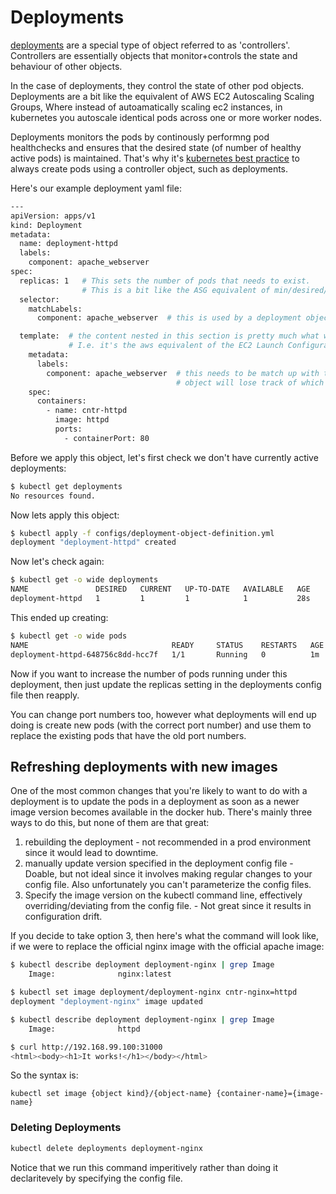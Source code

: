 # Deployments

[deployments](https://kubernetes.io/docs/concepts/workloads/controllers/deployment/) are a special type of object referred to as 'controllers'. Controllers are essentially objects that monitor+controls the state and behaviour of other objects. 

In the case of deployments, they control the state of other pod objects. Deployments are a bit like the equivalent of AWS EC2 Autoscaling Scaling Groups, Where instead of autoamatically scaling ec2 instances, in kubernetes you autoscale identical pods across one or more worker nodes. 

Deployments monitors the pods by continously performng pod healthchecks and ensures that the desired state (of number of healthy active pods) is maintained. That's why it's [kubernetes best practice](https://kubernetes.io/docs/concepts/configuration/overview/#naked-pods-vs-replicasets-deployments-and-jobs) to always create pods using a controller object, such as deployments. 


Here's our example deployment yaml file:

```bash
---
apiVersion: apps/v1
kind: Deployment
metadata:
  name: deployment-httpd
  labels:
    component: apache_webserver
spec:
  replicas: 1   # This sets the number of pods that needs to exist. 
                # This is a bit like the ASG equivalent of min/desired/max, but as a single value. 
  selector:
    matchLabels:
      component: apache_webserver  # this is used by a deployment object to keep track of which pods it's configuration created.

  template:  # the content nested in this section is pretty much what was in the pod-definition yaml file. 
             # I.e. it's the aws equivalent of the EC2 Launch Configuration. 
    metadata:
      labels:
        component: apache_webserver  # this needs to be match up with the matchLabels setting above, otherwise the deployment
                                     # object will lose track of which pods it instructed kubemaster to create. 
    spec: 
      containers:
        - name: cntr-httpd
          image: httpd
          ports:
            - containerPort: 80
```

Before we apply this object, let's first check we don't have currently active deployments:

```bash
$ kubectl get deployments
No resources found.
```


Now lets apply this object:

```bash
$ kubectl apply -f configs/deployment-object-definition.yml 
deployment "deployment-httpd" created
```

Now let's check again:

```bash
$ kubectl get -o wide deployments
NAME               DESIRED   CURRENT   UP-TO-DATE   AVAILABLE   AGE       CONTAINER(S)   IMAGE(S)   SELECTOR
deployment-httpd   1         1         1            1           28s       cntr-httpd     httpd      component=apache_webserver
```

This ended up creating:

```bash
$ kubectl get -o wide pods
NAME                                READY     STATUS    RESTARTS   AGE       IP           NODE
deployment-httpd-648756c8dd-hcc7f   1/1       Running   0          1m        172.17.0.5   minikube
```

Now if you want to increase the number of pods running under this deployment, then just update the replicas setting in the deployments config file then reapply. 

You can change port numbers too, however what deployments will end up doing is create new pods (with the correct port number) and use them to replace the existing pods that have the old port numbers.


## Refreshing deployments with new images

One of the most common changes that you're likely to want to do with a deployment is to update the pods in a deployment as soon as a newer image version becomes available in the docker hub. There's mainly three ways to do this, but none of them are that great:

1. rebuilding the deployment - not recommended in a prod environment since it would lead to downtime.
2. manually update version specified in the deployment config file - Doable, but not ideal since it involves making regular changes to your config file. Also unfortunately you can't parameterize the config files.
3. Specify the image version on the kubectl command line, effectively overriding/deviating from the config file. - Not great since it results in configuration drift. 

If you decide to take option 3, then here's what the command will look like, if we were to replace the official nginx image with the official apache image:

```bash
$ kubectl describe deployment deployment-nginx | grep Image
    Image:              nginx:latest

$ kubectl set image deployment/deployment-nginx cntr-nginx=httpd
deployment "deployment-nginx" image updated

$ kubectl describe deployment deployment-nginx | grep Image
    Image:              httpd

$ curl http://192.168.99.100:31000
<html><body><h1>It works!</h1></body></html>
```

So the syntax is:

```text
kubectl set image {object kind}/{object-name} {container-name}={image-name}
```

### Deleting Deployments

```bash
kubectl delete deployments deployment-nginx
```
Notice that we run this command imperitively rather than doing it declaritevely by specifying the config file. 


